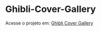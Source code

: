# Ghibli-Cover-Gallery

Acesse o projeto em:
[Ghibli Cover Gallery](https://joselima29.github.io/Ghibli-Cover-Gallery/)
